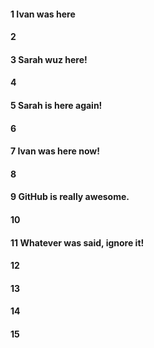 #### 1 Ivan was here
#### 2
#### 3 Sarah wuz here!
#### 4
#### 5 Sarah is here again!
#### 6
#### 7 Ivan was here now!
#### 8

#### 9 GitHub is really awesome.


#### 10
#### 11 Whatever was said, ignore it!
#### 12
#### 13
#### 14
#### 15